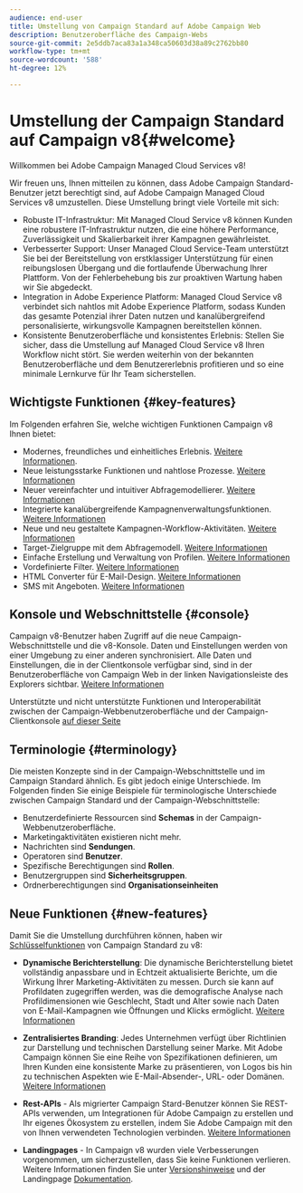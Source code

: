 ```yaml
---
audience: end-user
title: Umstellung von Campaign Standard auf Adobe Campaign Web
description: Benutzeroberfläche des Campaign-Webs
source-git-commit: 2e5ddb7aca83a1a348ca50603d38a89c2762bb80
workflow-type: tm+mt
source-wordcount: '588'
ht-degree: 12%

---
```



# Umstellung der Campaign Standard auf Campaign v8{#welcome}

<!--
We are thrilled to annonce that you, as a Campaign Standard user, can now benefit from the new version of Adobe Campaign Web User Interface. The migration is seemless and will allow you to use all the intuitive features designed to simplify the creation of personalized cross-channel campaigns. Campaign Web User Interface also brings a connected canvas with Adobe Experience Platform for a unified experience.
-->

Willkommen bei Adobe Campaign Managed Cloud Services v8!

Wir freuen uns, Ihnen mitteilen zu können, dass Adobe Campaign Standard-Benutzer jetzt berechtigt sind, auf Adobe Campaign Managed Cloud Services v8 umzustellen. Diese Umstellung bringt viele Vorteile mit sich:

* Robuste IT-Infrastruktur: Mit Managed Cloud Service v8 können Kunden eine robustere IT-Infrastruktur nutzen, die eine höhere Performance, Zuverlässigkeit und Skalierbarkeit ihrer Kampagnen gewährleistet.
* Verbesserter Support: Unser Managed Cloud Service-Team unterstützt Sie bei der Bereitstellung von erstklassiger Unterstützung für einen reibungslosen Übergang und die fortlaufende Überwachung Ihrer Plattform. Von der Fehlerbehebung bis zur proaktiven Wartung haben wir Sie abgedeckt.
* Integration in Adobe Experience Platform: Managed Cloud Service v8 verbindet sich nahtlos mit Adobe Experience Platform, sodass Kunden das gesamte Potenzial ihrer Daten nutzen und kanalübergreifend personalisierte, wirkungsvolle Kampagnen bereitstellen können.
* Konsistente Benutzeroberfläche und konsistentes Erlebnis: Stellen Sie sicher, dass die Umstellung auf Managed Cloud Service v8 Ihren Workflow nicht stört. Sie werden weiterhin von der bekannten Benutzeroberfläche und dem Benutzererlebnis profitieren und so eine minimale Lernkurve für Ihr Team sicherstellen.

<!--
As a Campaign Standard user, we now offer you a way to migrate to Adobe Campaign v8. You will benefit from both the new Campaign Web interface and the v8 console.
-->

## Wichtigste Funktionen {#key-features}

Im Folgenden erfahren Sie, welche wichtigen Funktionen Campaign v8 Ihnen bietet:

* Modernes, freundliches und einheitliches Erlebnis. [Weitere Informationen](../get-started/connect-to-campaign.md).
* Neue leistungsstarke Funktionen und nahtlose Prozesse. [Weitere Informationen](../get-started/user-interface.md)
* Neuer vereinfachter und intuitiver Abfragemodellierer. [Weitere Informationen](../query/query-modeler-overview.md)
* Integrierte kanalübergreifende Kampagnenverwaltungsfunktionen. [Weitere Informationen](../msg/gs-messages.md)
* Neue und neu gestaltete Kampagnen-Workflow-Aktivitäten. [Weitere Informationen](../workflows/gs-workflows.md)
* Target-Zielgruppe mit dem Abfragemodell. [Weitere Informationen](../query/query-modeler-overview.md)
* Einfache Erstellung und Verwaltung von Profilen. [Weitere Informationen](../audience/about-recipients.md)
* Vordefinierte Filter. [Weitere Informationen](../get-started/predefined-filters.md)
* HTML Converter für E-Mail-Design. [Weitere Informationen](../email/existing-content.md)
* SMS mit Angeboten. [Weitere Informationen](../msg/offers.md)

## Konsole und Webschnittstelle {#console}

Campaign v8-Benutzer haben Zugriff auf die neue Campaign-Webschnittstelle und die v8-Konsole. Daten und Einstellungen werden von einer Umgebung zu einer anderen synchronisiert. Alle Daten und Einstellungen, die in der Clientkonsole verfügbar sind, sind in der Benutzeroberfläche von Campaign Web in der linken Navigationsleiste des Explorers sichtbar. [Weitere Informationen](../get-started/user-interface.md#user-interface-explorer)

Unterstützte und nicht unterstützte Funktionen und Interoperabilität zwischen der Campaign-Webbenutzeroberfläche und der Campaign-Clientkonsole [auf dieser Seite](../get-started/capability-matrix.md)

## Terminologie {#terminology}

Die meisten Konzepte sind in der Campaign-Webschnittstelle und im Campaign Standard ähnlich. Es gibt jedoch einige Unterschiede. Im Folgenden finden Sie einige Beispiele für terminologische Unterschiede zwischen Campaign Standard und der Campaign-Webschnittstelle:

<!--
* Profiles are **Recipients** in the console. [Learn more](../audience/gs-audiences-recipients.md).
* Test profiles are **Seed addresses**. [Learn more](../preview-test/test-deliveries.md).
* The delivery preparation is the **Delivery analysis**. [Learn more](../monitor/prepare-send.md).
* Audiences are **Lists**. [Learn more](../audience/gs-audiences-recipients.md).
-->

* Benutzerdefinierte Ressourcen sind **Schemas** in der Campaign-Webbenutzeroberfläche.
* Marketingaktivitäten existieren nicht mehr.
* Nachrichten sind **Sendungen**.
* Operatoren sind **Benutzer**.
* Spezifische Berechtigungen sind **Rollen**.
* Benutzergruppen sind **Sicherheitsgruppen**.
* Ordnerberechtigungen sind **Organisationseinheiten**

## Neue Funktionen {#new-features}

Damit Sie die Umstellung durchführen können, haben wir [Schlüsselfunktionen](https://experienceleague.adobe.com/docs/experience-cloud/campaign/campaign-standard-migration-home.html) von Campaign Standard zu v8:

* **Dynamische Berichterstellung**: Die dynamische Berichterstellung bietet vollständig anpassbare und in Echtzeit aktualisierte Berichte, um die Wirkung Ihrer Marketing-Aktivitäten zu messen. Durch sie kann auf Profildaten zugegriffen werden, was die demografische Analyse nach Profildimensionen wie Geschlecht, Stadt und Alter sowie nach Daten von E-Mail-Kampagnen wie Öffnungen und Klicks ermöglicht. [Weitere Informationen](https://experienceleague.adobe.com/docs/experience-cloud/campaign/reporting/get-started-reporting.html)

* **Zentralisiertes Branding**: Jedes Unternehmen verfügt über Richtlinien zur Darstellung und technischen Darstellung seiner Marke. Mit Adobe Campaign können Sie eine Reihe von Spezifikationen definieren, um Ihren Kunden eine konsistente Marke zu präsentieren, von Logos bis hin zu technischen Aspekten wie E-Mail-Absender-, URL- oder Domänen. [Weitere Informationen](https://experienceleague.adobe.com/docs/experience-cloud/campaign/branding/branding-gs.html)

* **Rest-APIs** - Als migrierter Campaign Stard-Benutzer können Sie REST-APIs verwenden, um Integrationen für Adobe Campaign zu erstellen und Ihr eigenes Ökosystem zu erstellen, indem Sie Adobe Campaign mit den von Ihnen verwendeten Technologien verbinden. [Weitere Informationen](https://experienceleague.adobe.com/docs/experience-cloud/campaign/apis/get-started-apis.html)

* **Landingpages** - In Campaign v8 wurden viele Verbesserungen vorgenommen, um sicherzustellen, dass Sie keine Funktionen verlieren. Weitere Informationen finden Sie unter [Versionshinweise](../rn/release-notes.md#new-24-4) und der Landingpage [Dokumentation](../landing-pages/get-started-lp.md).

<!--
* Delivery Alerting: In addition to viewing notifications directly in Campaign, Adobe Campaign also provides an email alerting system to trigger email alerts to users or external stakeholders of important system activities. Create, manage, and receive customizable alerts and dashboards to keep track of delivery successes or failures. Adobe Campaign Delivery Alerting boosts efficiency by keeping all involved Adobe Campaign users in a company automatically informed about the delivery execution status, via email and dashboard. 

* Landing Pages: Landing pages are web forms that can be used to capture information on your audiences, offer subscriptions to a service, display data and grow your database. Landing pages can also be used for acquiring or updating existing profiles, and to set up a double opt-in mechanism, allowing you to to protect the platform from wrong or invalid email addresses, or spambots. [Learn more](../landing-pages/get-started-lp.md)
-->